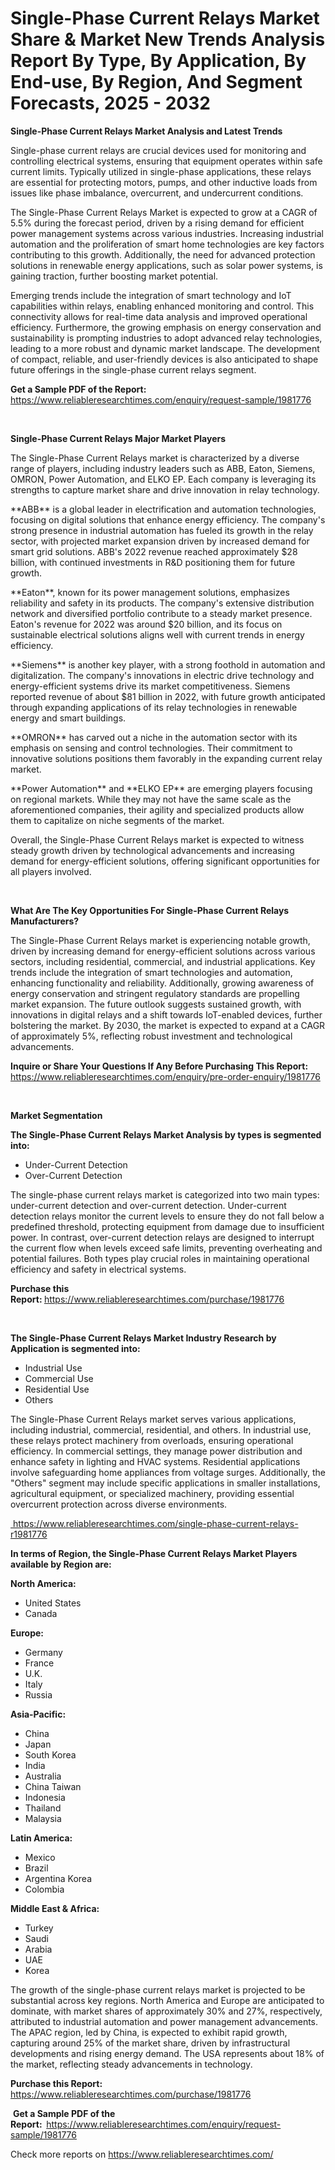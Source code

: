 <p><h1>Single-Phase Current Relays Market Share & Market New Trends Analysis Report By Type, By Application, By End-use, By Region, And Segment Forecasts, 2025 - 2032</h1></p><p><strong>Single-Phase Current Relays Market Analysis and Latest Trends</strong></p>
<p><p>Single-phase current relays are crucial devices used for monitoring and controlling electrical systems, ensuring that equipment operates within safe current limits. Typically utilized in single-phase applications, these relays are essential for protecting motors, pumps, and other inductive loads from issues like phase imbalance, overcurrent, and undercurrent conditions.</p><p>The Single-Phase Current Relays Market is expected to grow at a CAGR of 5.5% during the forecast period, driven by a rising demand for efficient power management systems across various industries. Increasing industrial automation and the proliferation of smart home technologies are key factors contributing to this growth. Additionally, the need for advanced protection solutions in renewable energy applications, such as solar power systems, is gaining traction, further boosting market potential. </p><p>Emerging trends include the integration of smart technology and IoT capabilities within relays, enabling enhanced monitoring and control. This connectivity allows for real-time data analysis and improved operational efficiency. Furthermore, the growing emphasis on energy conservation and sustainability is prompting industries to adopt advanced relay technologies, leading to a more robust and dynamic market landscape. The development of compact, reliable, and user-friendly devices is also anticipated to shape future offerings in the single-phase current relays segment.</p></p>
<p><strong>Get a Sample PDF of the Report:&nbsp;</strong> <a href="https://www.reliableresearchtimes.com/enquiry/request-sample/1981776?utm_campaign=2304&utm_medium=2&utm_source=Github&utm_content=ia&utm_term=14022025&utm_id=single-phase-current-relays">https://www.reliableresearchtimes.com/enquiry/request-sample/1981776</a></p>
<p>&nbsp;</p>
<p><strong>Single-Phase Current Relays Major Market Players</strong></p>
<p><p>The Single-Phase Current Relays market is characterized by a diverse range of players, including industry leaders such as ABB, Eaton, Siemens, OMRON, Power Automation, and ELKO EP. Each company is leveraging its strengths to capture market share and drive innovation in relay technology.</p><p>**ABB** is a global leader in electrification and automation technologies, focusing on digital solutions that enhance energy efficiency. The company's strong presence in industrial automation has fueled its growth in the relay sector, with projected market expansion driven by increased demand for smart grid solutions. ABB's 2022 revenue reached approximately $28 billion, with continued investments in R&D positioning them for future growth.</p><p>**Eaton**, known for its power management solutions, emphasizes reliability and safety in its products. The company's extensive distribution network and diversified portfolio contribute to a steady market presence. Eaton's revenue for 2022 was around $20 billion, and its focus on sustainable electrical solutions aligns well with current trends in energy efficiency.</p><p>**Siemens** is another key player, with a strong foothold in automation and digitalization. The company's innovations in electric drive technology and energy-efficient systems drive its market competitiveness. Siemens reported revenue of about $81 billion in 2022, with future growth anticipated through expanding applications of its relay technologies in renewable energy and smart buildings.</p><p>**OMRON** has carved out a niche in the automation sector with its emphasis on sensing and control technologies. Their commitment to innovative solutions positions them favorably in the expanding current relay market.</p><p>**Power Automation** and **ELKO EP** are emerging players focusing on regional markets. While they may not have the same scale as the aforementioned companies, their agility and specialized products allow them to capitalize on niche segments of the market.</p><p>Overall, the Single-Phase Current Relays market is expected to witness steady growth driven by technological advancements and increasing demand for energy-efficient solutions, offering significant opportunities for all players involved.</p></p>
<p>&nbsp;</p>
<p><strong>What Are The Key Opportunities For Single-Phase Current Relays Manufacturers?</strong></p>
<p><p>The Single-Phase Current Relays market is experiencing notable growth, driven by increasing demand for energy-efficient solutions across various sectors, including residential, commercial, and industrial applications. Key trends include the integration of smart technologies and automation, enhancing functionality and reliability. Additionally, growing awareness of energy conservation and stringent regulatory standards are propelling market expansion. The future outlook suggests sustained growth, with innovations in digital relays and a shift towards IoT-enabled devices, further bolstering the market. By 2030, the market is expected to expand at a CAGR of approximately 5%, reflecting robust investment and technological advancements.</p></p>
<p><strong>Inquire or Share Your Questions If Any Before Purchasing This Report:</strong> <a href="https://www.reliableresearchtimes.com/enquiry/pre-order-enquiry/1981776?utm_campaign=2304&utm_medium=2&utm_source=Github&utm_content=ia&utm_term=14022025&utm_id=single-phase-current-relays">https://www.reliableresearchtimes.com/enquiry/pre-order-enquiry/1981776</a></p>
<p>&nbsp;</p>
<p><strong>Market Segmentation</strong></p>
<p><strong>The Single-Phase Current Relays Market Analysis by types is segmented into:</strong></p>
<p><ul><li>Under-Current Detection</li><li>Over-Current Detection</li></ul></p>
<p><p>The single-phase current relays market is categorized into two main types: under-current detection and over-current detection. Under-current detection relays monitor the current levels to ensure they do not fall below a predefined threshold, protecting equipment from damage due to insufficient power. In contrast, over-current detection relays are designed to interrupt the current flow when levels exceed safe limits, preventing overheating and potential failures. Both types play crucial roles in maintaining operational efficiency and safety in electrical systems.</p></p>
<p><strong>Purchase this Report:&nbsp;</strong><a href="https://www.reliableresearchtimes.com/purchase/1981776?utm_campaign=2304&utm_medium=2&utm_source=Github&utm_content=ia&utm_term=14022025&utm_id=single-phase-current-relays">https://www.reliableresearchtimes.com/purchase/1981776</a></p>
<p>&nbsp;</p>
<p><strong>The Single-Phase Current Relays Market Industry Research by Application is segmented into:</strong></p>
<p><ul><li>Industrial Use</li><li>Commercial Use</li><li>Residential Use</li><li>Others</li></ul></p>
<p><p>The Single-Phase Current Relays market serves various applications, including industrial, commercial, residential, and others. In industrial use, these relays protect machinery from overloads, ensuring operational efficiency. In commercial settings, they manage power distribution and enhance safety in lighting and HVAC systems. Residential applications involve safeguarding home appliances from voltage surges. Additionally, the "Others" segment may include specific applications in smaller installations, agricultural equipment, or specialized machinery, providing essential overcurrent protection across diverse environments.</p></p>
<p><a href="https://www.reliableresearchtimes.com/single-phase-current-relays-r1981776?utm_campaign=2304&utm_medium=2&utm_source=Github&utm_content=ia&utm_term=14022025&utm_id=single-phase-current-relays">&nbsp;https://www.reliableresearchtimes.com/single-phase-current-relays-r1981776</a></p>
<p><strong>In terms of Region, the Single-Phase Current Relays Market Players available by Region are:</strong></p>
<p>
    <p> <strong> North America: </strong>
        <ul>
            <li>United States</li>
            <li>Canada</li>
        </ul>
        </p> 
    <p> <strong> Europe: </strong>
        <ul>
            <li>Germany</li>
            <li>France</li>
            <li>U.K.</li>
            <li>Italy</li>
            <li>Russia</li>
        </ul>
        </p> 
    <p> <strong> Asia-Pacific: </strong>
        <ul>
            <li>China</li>
            <li>Japan</li>
            <li>South Korea</li>
            <li>India</li>
            <li>Australia</li>
            <li>China Taiwan</li>
            <li>Indonesia</li>
            <li>Thailand</li>
            <li>Malaysia</li>
        </ul>
        </p> 
    <p> <strong> Latin America: </strong>
        <ul>
            <li>Mexico</li>
            <li>Brazil</li>
            <li>Argentina Korea</li>
            <li>Colombia</li>
        </ul>
        </p> 
    <p> <strong> Middle East & Africa: </strong>
        <ul>
            <li>Turkey</li>
            <li>Saudi</li>
            <li>Arabia</li>
            <li>UAE</li>
            <li>Korea</li>
        </ul>
    </p>
    </p>
<p><p>The growth of the single-phase current relays market is projected to be substantial across key regions. North America and Europe are anticipated to dominate, with market shares of approximately 30% and 27%, respectively, attributed to industrial automation and power management advancements. The APAC region, led by China, is expected to exhibit rapid growth, capturing around 25% of the market share, driven by infrastructural developments and rising energy demand. The USA represents about 18% of the market, reflecting steady advancements in technology.</p></p>
<p><strong>Purchase this Report: </strong><a href="https://www.reliableresearchtimes.com/purchase/1981776?utm_campaign=2304&utm_medium=2&utm_source=Github&utm_content=ia&utm_term=14022025&utm_id=single-phase-current-relays">https://www.reliableresearchtimes.com/purchase/1981776</a></p>
<p>&nbsp;<strong>Get a Sample PDF of the Report:&nbsp;&nbsp;</strong><a href="https://www.reliableresearchtimes.com/enquiry/request-sample/1981776?utm_campaign=2304&utm_medium=2&utm_source=Github&utm_content=ia&utm_term=14022025&utm_id=single-phase-current-relays">https://www.reliableresearchtimes.com/enquiry/request-sample/1981776</a></p>
<p><strong></strong></p>
<p>Check more reports on <a href="https://www.reliableresearchtimes.com/?utm_campaign=2304&utm_medium=2&utm_source=Github&utm_content=ia&utm_term=14022025&utm_id=single-phase-current-relays">https://www.reliableresearchtimes.com/</a></p>